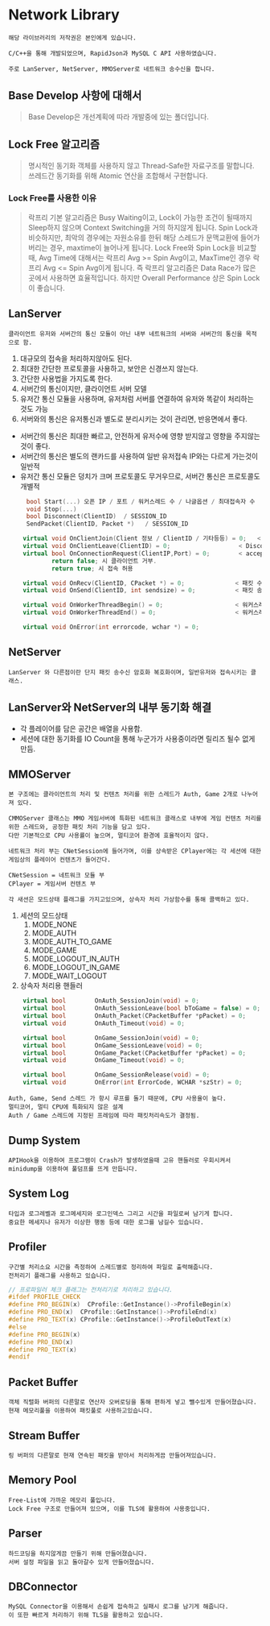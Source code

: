 

# Network Library

```
해당 라이브러리의 저작권은 본인에게 있습니다.

C/C++을 통해 개발되었으며, RapidJson과 MySQL C API 사용하였습니다.

주로 LanServer, NetServer, MMOServer로 네트워크 송수신을 합니다.
```

## Base Develop 사항에 대해서

> Base Develop은 개선계획에 따라 개발중에 있는 폴더입니다.

## Lock Free 알고리즘

> 명시적인 동기화 객체를 사용하지 않고 Thread-Safe한 자료구조를 말합니다.
> 쓰레드간 동기화를 위해 Atomic 연산을 조합해서 구현합니다.

### Lock Free를 사용한 이유

> 락프리 기본 알고리즘은 Busy Waiting이고, Lock이 가능한 조건이 될때까지 Sleep하지 않으며 Context Switching을 거의 하지않게 됩니다.
> Spin Lock과 비슷하지만, 최악의 경우에는 자원소유를 한뒤 해당 스레드가 문맥교환에 들어가버리는 경우, maxtime이 늘어나게 됩니다.
> Lock Free와 Spin Lock을 비교할때, Avg Time에 대해서는 락프리 Avg >= Spin Avg이고, MaxTime인 경우 락프리 Avg <= Spin Avg이게 됩니다.
> 즉 락프리 알고리즘은 Data Race가 많은 곳에서 사용하면 효율적입니다. 하지만 Overall Performance 상은 Spin Lock이 좋습니다.

## LanServer

```
클라이언트 유저와 서버간의 통신 모듈이 아닌 내부 네트워크의 서버와 서버간의 통신을 목적으로 함.
```

1. 대규모의 접속을 처리하지않아도 된다.
2. 최대한 간단한 프로토콜을 사용하고, 보안은 신경쓰지 않는다.
3. 간단한 사용법을 가지도록 한다.
4. 서버간의 통신이지만, 클라이언트 서버 모델
5. 유저간 통신 모듈을 사용하며, 유저처럼 서버를 연결하여 유저와 똑같이 처리하는 것도 가능
6. 서버와의 통신은 유저통신과 별도로 분리시키는 것이 관리면, 반응면에서 좋다.

+ 서버간의 통신은 최대한 빠르고, 안전하게 유저수에 영향 받지않고 영향을 주지않는 것이 좋다.
+ 서버간의 통신은 별도의 랜카드를 사용하여 일반 유저접속 IP와는 다르게 가는것이 일반적
+ 유저간 통신 모듈은 덩치가 크며 프로토콜도 무거우므로, 서버간 통신은 프로토콜도 개별적

```cpp
	 bool Start(...) 오픈 IP / 포트 / 워커스레드 수 / 나글옵션 / 최대접속자 수
	 void Stop(...)
	 bool Disconnect(ClientID)  / SESSION_ID
	 SendPacket(ClientID, Packet *)   / SESSION_ID

	virtual void OnClientJoin(Client 정보 / ClientID / 기타등등) = 0;   < Accept 후 접속처리 완료 후 호출.
	virtual void OnClientLeave(ClientID) = 0;   	            < Disconnect 후 호출
	virtual bool OnConnectionRequest(ClientIP,Port) = 0;        < accept 직후 
			return false; 시 클라이언트 거부.
			return true; 시 접속 허용	

	virtual void OnRecv(ClientID, CPacket *) = 0;              < 패킷 수신 완료 후
	virtual void OnSend(ClientID, int sendsize) = 0;           < 패킷 송신 완료 후

	virtual void OnWorkerThreadBegin() = 0;                    < 워커스레드 GQCS 바로 하단에서 호출
	virtual void OnWorkerThreadEnd() = 0;                      < 워커스레드 1루프 종료 후

	virtual void OnError(int errorcode, wchar *) = 0;

```


## NetServer

```
LanServer 와 다른점이란 단지 패킷 송수신 암호화 복호화이며, 일반유저와 접속시키는 클래스.
```


## LanServer와 NetServer의 내부 동기화 해결
- 각 플레이어를 담은 공간은 배열을 사용함.
- 세션에 대한 동기화를 IO Count을 통해 누군가가 사용중이라면 릴리즈 될수 없게 만듬.

## MMOServer

```
본 구조에는 클라이언트의 처리 및 컨텐츠 처리를 위한 스레드가 Auth, Game 2개로 나누어져 있다.

CMMOServer 클래스는 MMO 게임서버에 특화된 네트워크 클래스로 내부에 게임 컨텐츠 처리를 위한 스레드와, 공정한 패킷 처리 기능을 담고 있다.
다만 기본적으로 CPU 사용률이 높으며, 멀티코어 환경에 효율적이지 않다.

네트워크 처리 부는 CNetSession에 들어가며, 이를 상속받은 CPlayer에는 각 세션에 대한 게임상의 플레이어 컨텐츠가 들어간다.

CNetSession = 네트워크 모듈 부
CPlayer = 게임서버 컨텐츠 부

각 새션은 모드상태 플래그를 가지고있으며, 상속자 처리 가상함수를 통해 콜백하고 있다.
```

1. 세션의 모드상태
	1. MODE_NONE
	2. MODE_AUTH
	3. MODE_AUTH_TO_GAME
	4. MODE_GAME
	5. MODE_LOGOUT_IN_AUTH
	6. MODE_LOGOUT_IN_GAME
	7. MODE_WAIT_LOGOUT
2. 상속자 처리용 핸들러
```cpp
	virtual	bool		OnAuth_SessionJoin(void) = 0;
	virtual	bool		OnAuth_SessionLeave(bool bToGame = false) = 0;
	virtual	bool		OnAuth_Packet(CPacketBuffer *pPacket) = 0;
	virtual	void		OnAuth_Timeout(void) = 0;

	virtual	bool		OnGame_SessionJoin(void) = 0;
	virtual	bool		OnGame_SessionLeave(void) = 0;
	virtual	bool		OnGame_Packet(CPacketBuffer *pPacket) = 0;
	virtual	void		OnGame_Timeout(void) = 0;

	virtual bool		OnGame_SessionRelease(void) = 0;
	virtual void		OnError(int ErrorCode, WCHAR *szStr) = 0;
```


```
Auth, Game, Send 스레드 가 항시 루프를 돌기 때문에, CPU 사용율이 높다.
멀티코어, 멀티 CPU에 특화되지 않은 설계
Auth / Game 스레드에 지정된 프레임에 따라 패킷처리속도가 결정됨.

```

## Dump System

```
APIHook을 이용하여 프로그램이 Crash가 발생하였을때 고유 핸들러로 우회시켜서 minidump을 이용하여 풀덤프를 뜨게 만듭니다.
```

## System Log

```
타입과 로그레벨과 로그메세지와 로그인덱스 그리고 시간을 파일로써 남기게 합니다.
중요한 메세지나 유저가 이상한 행동 등에 대한 로그를 남길수 있습니다.
```

## Profiler

```
구간별 처리소요 시간을 측정하여 스레드별로 정리하여 파일로 출력해줍니다.
전처리기 플래그를 사용하고 있습니다.
```

```cpp
// 프로파일러 체크 플래그는 전처리기로 처리하고 있습니다.
#ifdef PROFILE_CHECK
#define PRO_BEGIN(x)  CProfile::GetInstance()->ProfileBegin(x)
#define PRO_END(x)  CProfile::GetInstance()->ProfileEnd(x)
#define PRO_TEXT(x)	CProfile::GetInstance()->ProfileOutText(x)
#else
#define PRO_BEGIN(x)
#define PRO_END(x)
#define PRO_TEXT(x)	
#endif
```

## Packet Buffer

```
객체 직렬화 버퍼의 다른말로 연산자 오버로딩을 통해 편하게 넣고 뺄수있게 만들어졌습니다.
현재 메모리풀을 이용하여 패킷풀로 사용하고있습니다.
```

## Stream Buffer

```
링 버퍼의 다른말로 현재 연속된 패킷을 받아서 처리하게끔 만들어져있습니다.
```

## Memory Pool

```
Free-List에 가까운 메모리 풀입니다.
Lock Free 구조로 만들어져 있으며, 이를 TLS에 활용하여 사용중입니다.
```

## Parser

```
하드코딩을 하지않게끔 만들기 위해 만들어졌습니다.
서버 설정 파일을 읽고 돌아갈수 있게 만들어졌습니다.
```

## DBConnector

```
MySQL Connector을 이용해서 손쉽게 접속하고 실패시 로그를 남기게 해줍니다.
이 또한 빠르게 처리하기 위해 TLS을 활용하고 있습니다.
```



